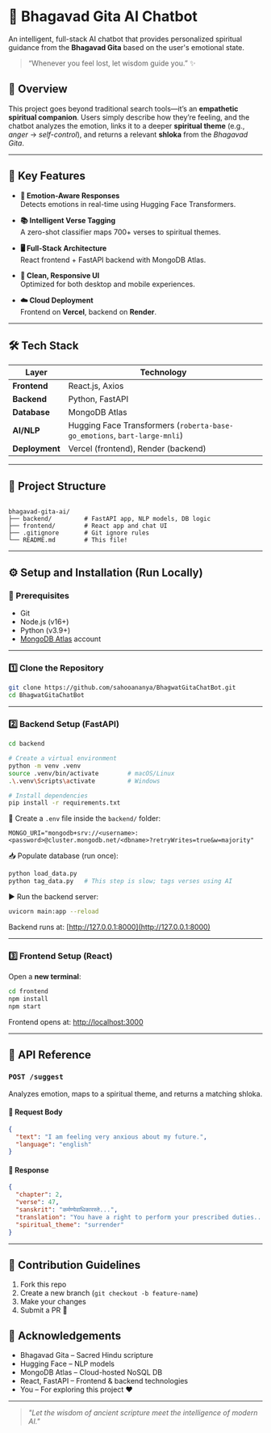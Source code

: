 # 🧠 Bhagavad Gita AI Chatbot

An intelligent, full-stack AI chatbot that provides personalized spiritual guidance from the **Bhagavad Gita** based on the user's emotional state.

> “Whenever you feel lost, let wisdom guide you.” ✨

## 📜 Overview

This project goes beyond traditional search tools—it’s an **empathetic spiritual companion**. Users simply describe how they’re feeling, and the chatbot analyzes the emotion, links it to a deeper **spiritual theme** (e.g., *anger* → *self-control*), and returns a relevant **shloka** from the *Bhagavad Gita*.

---

## 🚀 Key Features

- **🧠 Emotion-Aware Responses**  
  Detects emotions in real-time using Hugging Face Transformers.

- **📚 Intelligent Verse Tagging**  
  A zero-shot classifier maps 700+ verses to spiritual themes.

- **🖥️ Full-Stack Architecture**  
  React frontend + FastAPI backend with MongoDB Atlas.

- **📱 Clean, Responsive UI**  
  Optimized for both desktop and mobile experiences.

- **☁️ Cloud Deployment**  
  Frontend on **Vercel**, backend on **Render**.

---

## 🛠️ Tech Stack

| Layer        | Technology |
|--------------|------------|
| **Frontend** | React.js, Axios |
| **Backend**  | Python, FastAPI |
| **Database** | MongoDB Atlas |
| **AI/NLP**   | Hugging Face Transformers (`roberta-base-go_emotions`, `bart-large-mnli`) |
| **Deployment** | Vercel (frontend), Render (backend) |

---

## 📁 Project Structure

```

bhagavad-gita-ai/
├── backend/         # FastAPI app, NLP models, DB logic
├── frontend/        # React app and chat UI
├── .gitignore       # Git ignore rules
└── README.md        # This file!

````

---

## ⚙️ Setup and Installation (Run Locally)

### 🧰 Prerequisites

- Git  
- Node.js (v16+)  
- Python (v3.9+)  
- [MongoDB Atlas](https://www.mongodb.com/cloud/atlas) account  

---

### 1️⃣ Clone the Repository

```bash
git clone https://github.com/sahooananya/BhagwatGitaChatBot.git
cd BhagwatGitaChatBot
````

---

### 2️⃣ Backend Setup (FastAPI)

```bash
cd backend

# Create a virtual environment
python -m venv .venv
source .venv/bin/activate        # macOS/Linux
.\.venv\Scripts\activate         # Windows

# Install dependencies
pip install -r requirements.txt
```

📄 Create a `.env` file inside the `backend/` folder:

```
MONGO_URI="mongodb+srv://<username>:<password>@cluster.mongodb.net/<dbname>?retryWrites=true&w=majority"
```

📥 Populate database (run once):

```bash
python load_data.py
python tag_data.py   # This step is slow; tags verses using AI
```

▶️ Run the backend server:

```bash
uvicorn main:app --reload
```

Backend runs at: [http://127.0.0.1:8000](http://127.0.0.1:8000)

---

### 3️⃣ Frontend Setup (React)

Open a **new terminal**:

```bash
cd frontend
npm install
npm start
```

Frontend opens at: [http://localhost:3000](http://localhost:3000)

---

## 📡 API Reference

### `POST /suggest`

Analyzes emotion, maps to a spiritual theme, and returns a matching shloka.

#### 🔸 Request Body

```json
{
  "text": "I am feeling very anxious about my future.",
  "language": "english"
}
```

#### 🔹 Response

```json
{
  "chapter": 2,
  "verse": 47,
  "sanskrit": "कर्मण्येवाधिकारस्ते...",
  "translation": "You have a right to perform your prescribed duties...",
  "spiritual_theme": "surrender"
}
```

---

## 🤝 Contribution Guidelines

1. Fork this repo
2. Create a new branch (`git checkout -b feature-name`)
3. Make your changes
4. Submit a PR 🙌


## 🙏 Acknowledgements

* Bhagavad Gita – Sacred Hindu scripture
* Hugging Face – NLP models
* MongoDB Atlas – Cloud-hosted NoSQL DB
* React, FastAPI – Frontend & backend technologies
* You – For exploring this project ❤️

---

> *"Let the wisdom of ancient scripture meet the intelligence of modern AI."*

```

